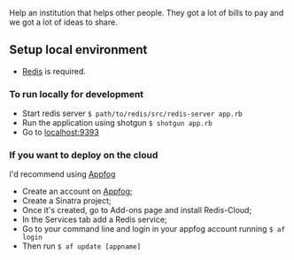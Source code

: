 
Help an institution that helps other people. They got a lot of bills to pay and we got a lot of ideas to share.

## Setup local environment

 - [Redis](http://redis.io/download) is required.

### To run locally for development

 - Start redis server `$ path/to/redis/src/redis-server app.rb`
 - Run the application using shotgun `$ shotgun app.rb`
 - Go to [localhost:9393](http://localhost:9393)

### If you want to deploy on the cloud

I'd recommend using [Appfog](http://appfog.com)

 - Create an account on [Appfog](http://appfog.com);
 - Create a Sinatra project;
 - Once it's created, go to Add-ons page and install Redis-Cloud;
 - In the Services tab add a Redis service;
 - Go to your command line and login in your appfog account running `$ af login`
 - Then run `$ af update [appname]`
 
